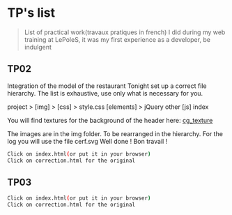 # TP's list
> List of practical work(travaux pratiques in french) I did during my web training at LePoleS, it was my first experience as a developer, be indulgent

## TP02
Integration of the model of the restaurant Tonight set up a correct file hierarchy. The list is exhaustive, use only what is necessary for you.

project > [img] > [css] > style.css [elements] > jQuery other [js] index

You will find textures for the background of the header here: [cg_texture](http://www.textures.com/browse/bare/45356)

The images are in the img folder. To be rearranged in the hierarchy.
For the log you will use the file cerf.svg
Well done !
Bon travail !
```sh
Click on index.html(or put it in your browser)
Click on correction.html for the original
```

## TP03
```sh
Click on index.html(or put it in your browser)
Click on correction.html for the original
```
